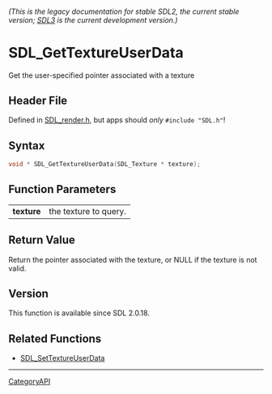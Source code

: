 ###### (This is the legacy documentation for stable SDL2, the current stable version; [SDL3](https://wiki.libsdl.org/SDL3/) is the current development version.)
# SDL_GetTextureUserData

Get the user-specified pointer associated with a texture 

## Header File

Defined in [SDL_render.h](https://github.com/libsdl-org/SDL/blob/SDL2/include/SDL_render.h), but apps should _only_ `#include "SDL.h"`!

## Syntax

```c
void * SDL_GetTextureUserData(SDL_Texture * texture);

```

## Function Parameters

|                 |                       |
| --------------- | --------------------- |
| **texture**     | the texture to query. |

## Return Value

Return the pointer associated with the texture, or NULL if the texture is
not valid.

## Version

This function is available since SDL 2.0.18.

## Related Functions

* [SDL_SetTextureUserData](SDL_SetTextureUserData)

----
[CategoryAPI](CategoryAPI)

